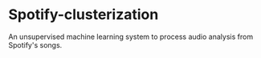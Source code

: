 # Spotify-clusterization
An unsupervised machine learning system to process audio analysis from Spotify's songs.
